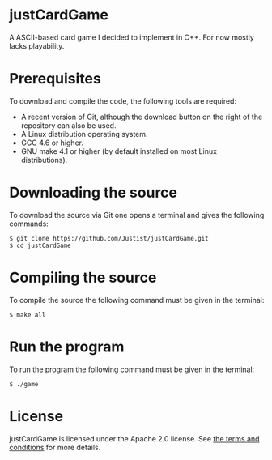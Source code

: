 # justCardGame
A ASCII-based card game I decided to implement in C++. For now mostly lacks playability.

# Prerequisites

To download and compile the code, the following tools are required:
* A recent version of Git, although the download button on the right of the repository can also be used.
* A Linux distribution operating system.
* GCC 4.6 or higher.
* GNU make 4.1 or higher (by default installed on most Linux distributions).

# Downloading the source

To download the source via Git one opens a terminal and gives the following commands:

    $ git clone https://github.com/Justist/justCardGame.git
    $ cd justCardGame

# Compiling the source

To compile the source the following command must be given in the terminal:

    $ make all

# Run the program

To run the program the following command must be given in the terminal:

    $ ./game

# License

justCardGame is licensed under the Apache 2.0 license. See [the terms and 
conditions](http://www.apache.org/licenses/LICENSE-2.0) for more details.
